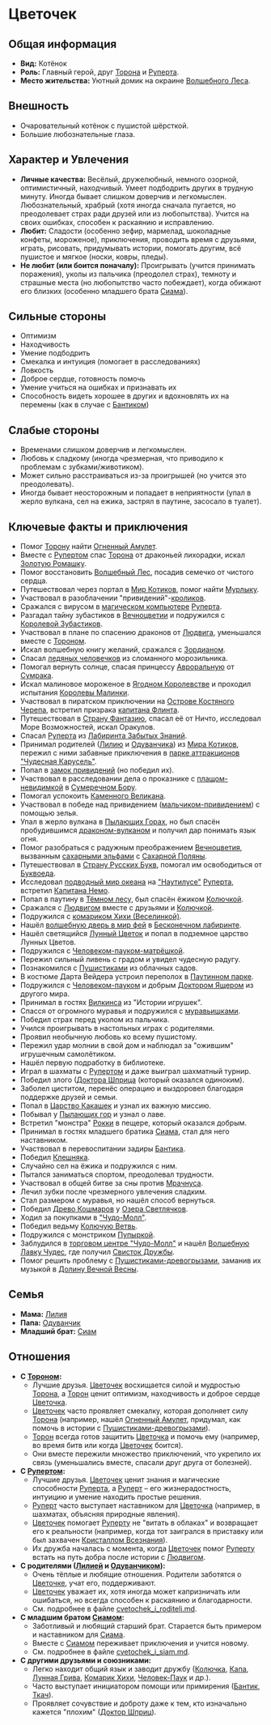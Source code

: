# Цветочек

## Общая информация
- **Вид:** Котёнок
- **Роль:** Главный герой, друг [Торона](characters/main_heroes/toron.md) и [Руперта](characters/main_heroes/rupert.md).
- **Место жительства:** Уютный домик на окраине [Волшебного Леса](places/volshebniy_les.md).

## Внешность
- Очаровательный котёнок с пушистой шёрсткой.
- Большие любознательные глаза.

## Характер и Увлечения
- **Личные качества:** Весёлый, дружелюбный, немного озорной, оптимистичный, находчивый. Умеет подбодрить других в трудную минуту. Иногда бывает слишком доверчив и легкомыслен. Любознательный, храбрый (хотя иногда сначала пугается, но преодолевает страх ради друзей или из любопытства). Учится на своих ошибках, способен к раскаянию и исправлению.
- **Любит:** Сладости (особенно зефир, мармелад, шоколадные конфеты, мороженое), приключения, проводить время с друзьями, играть, рисовать, придумывать истории, помогать другим, всё пушистое и мягкое (носки, ковры, пледы).
- **Не любит (или боится поначалу):** Проигрывать (учится принимать поражения), уколы из пальчика (преодолел страх), темноту и страшные места (но любопытство часто побеждает), когда обижают его близких (особенно младшего брата [Сиама](characters/relatives/siam_brat_cvetochka.md)).

## Сильные стороны
- Оптимизм
- Находчивость
- Умение подбодрить
- Смекалка и интуиция (помогает в расследованиях)
- Ловкость
- Доброе сердце, готовность помочь
- Умение учиться на ошибках и признавать их
- Способность видеть хорошее в других и вдохновлять их на перемены (как в случае с [Бантиком](characters/friends_allies/bantik_kotyonok.md))

## Слабые стороны
- Временами слишком доверчив и легкомыслен.
- Любовь к сладкому (иногда чрезмерная, что приводило к проблемам с зубками/животиком).
- Может сильно расстраиваться из-за проигрышей (но учится это преодолевать).
- Иногда бывает неосторожным и попадает в неприятности (упал в жерло вулкана, сел на ежика, застрял в паутине, засосало в туалет).

## Ключевые факты и приключения
- Помог [Торону](characters/main_heroes/toron.md) найти [Огненный Амулет](artifacts_and_magic/notable_artifacts.md#огненный-амулет-торона).
- Вместе с [Рупертом](characters/main_heroes/rupert.md) спас [Торона](characters/main_heroes/toron.md) от драконьей лихорадки, искал [Золотую Ромашку](artifacts_and_magic/notable_artifacts.md#золотая-ромашка).
- Помог восстановить [Волшебный Лес](places/volshebniy_les.md), посадив семечко от чистого сердца.
- Путешествовал через портал в [Мир Котиков](places/mir_kotikov.md), помог найти [Мурлыку](artifacts_and_magic/notable_artifacts.md#мурлыка-мир-котиков).
- Участвовал в разоблачении "привидений"-[кроликов](characters/friends_allies/kroliki_pushok_ushastik_hvostik.md).
- Сражался с вирусом в [магическом компьютере](artifacts_and_magic/notable_artifacts.md#магический-компьютер-руперта) [Руперта](characters/main_heroes/rupert.md).
- Разгадал тайну зубастиков в [Вечноцветии](places/vechnotsvetie_korolevstvo.md) и подружился с [Королевой Зубастиков](characters/friends_allies/koroleva_zubastikov.md).
- Участвовал в плане по спасению драконов от [Людвига](characters/villains/ludvig.md), уменьшался вместе с [Тороном](characters/main_heroes/toron.md).
- Искал волшебную книгу желаний, сражался с [Зордианом](characters/villains/zordian.md).
- Спасал [ледяных человечков](characters/friends_allies/ledyanye_chelovechki.md) из сломанного морозильника.
- Помогал вернуть солнце, спасая принцессу [Авроральную](characters/friends_allies/printsessa_avroralnaya.md) от [Сумрака](characters/villains/sumrak.md).
- Искал малиновое мороженое в [Ягодном Королевстве](places/yagodnoe_korolevstvo.md) и проходил испытания [Королевы Малинки](characters/friends_allies/koroleva_malinka.md).
- Участвовал в пиратском приключении на [Острове Костяного Черепа](places/ostrov_kostyanogo_cherepa.md), встретил призрака [капитана Флинта](characters/friends_allies/kapitan_flint_prizrak.md).
- Путешествовал в [Страну Фантазию](places/fantaziya_strana.md), спасал её от Ничто, исследовал Море Возможностей, искал Оракулов.
- Спасал [Руперта](characters/main_heroes/rupert.md) из [Лабиринта Забытых Знаний](places/labirint_zabytyh_znaniy.md).
- Принимал родителей ([Лилию](characters/relatives/liliya_i_oduvanchik.md) и [Одуванчика](characters/relatives/liliya_i_oduvanchik.md)) из [Мира Котиков](places/mir_kotikov.md), пережил с ними забавные приключения в [парке аттракционов "Чудесная Карусель"](places/park_attraktsionov_chudesnaya_karusel.md).
- Попал в [замок привидений](places/stariy_zabroshenniy_zamok_prividenie.md) (но победил их).
- Участвовал в расследовании дела о проказнике с [плащом-невидимкой](artifacts_and_magic/notable_artifacts.md#плащ-невидимка-из-истории-про-проказника-тима) в [Сумеречном Бору](places/sumerechniy_bor_gorod.md).
- Помогал успокоить [Каменного Великана](characters/friends_allies/kamenniy_velikan.md).
- Участвовал в победе над привидением ([мальчиком-привидением](characters/friends_allies/malchik_prividenie.md)) с помощью зелья.
- Упал в жерло вулкана в [Пылающих Горах](places/pylayushie_gory_vulkany.md), но был спасён пробудившимся [драконом-вулканом](characters/friends_allies/drakon_vulkan.md) и получил дар понимать язык огня.
- Помог разобраться с радужным преображением [Вечноцветия](places/vechnotsvetie_korolevstvo.md), вызванным [сахарными эльфами](characters/friends_allies/saharnye_elfy.md) с [Сахарной Поляны](places/saharnaya_polyana.md).
- Путешествовал в [Страну Русских Букв](places/strana_russkih_bukv.md), помогал им освободиться от [Буквоеда](characters/villains/bukvoed.md).
- Исследовал [подводный мир океана](places/podvodniy_mir_okean.md) на ["Наутилусе"](artifacts_and_magic/notable_artifacts.md#наутилус-подводный-мир) [Руперта](characters/main_heroes/rupert.md), встретил [Капитана Немо](characters/friends_allies/kapitan_nemo.md).
- Попал в паутину в [Тёмном лесу](places/tyomniy_les_vechnotsvetie.md), был спасён ёжиком [Колючкой](characters/friends_allies/kolyuchka_ezhik.md).
- Сражался с [Людвигом](characters/villains/ludvig.md) вместе с друзьями и [Колючкой](characters/friends_allies/kolyuchka_ezhik.md).
- Подружился с [комариком Хихи (Веселинкой)](characters/friends_allies/komarik_hihi.md).
- Нашёл [волшебную дверь в мир фей](places/beskonechniy_labirint_s_dveryu_v_mir_fey.md#волшебная-дверь) в [Бесконечном лабиринте](places/beskonechniy_labirint_s_dveryu_v_mir_fey.md).
- Нашёл светящийся [Лунный Цветок](characters/friends_allies/lunnye_tsvety.md) и попал в подземное царство Лунных Цветов.
- Подружился с [Человеком-пауком-матрёшкой](characters/friends_allies/chelovek_pauk_matryoshka.md).
- Пережил сильный ливень с градом и увидел чудесную радугу.
- Познакомился с [Пушистиками](characters/friends_allies/pushistiki_iz_oblachnyh_sadov.md) из облачных садов.
- В костюме Дарта Вейдера устроил переполох в [Паутинном парке](places/pauchiy_park.md).
- Подружился с [Человеком-пауком](characters/friends_allies/chelovek_pauk.md) и добрым [Доктором Ящером](characters/villains/doktor_yascher.md) из другого мира.
- Принимал в гостях [Вилкинса](characters/friends_allies/vilkins_igrushka.md) из "Истории игрушек".
- Спасся от огромного муравья и подружился с [муравьишками](characters/friends_allies/muravi_velikany.md).
- Победил страх перед уколом из пальчика.
- Учился проигрывать в настольных играх с родителями.
- Проявил необычную любовь ко всему пушистому.
- Пережил удар молнии в свой дом и наблюдал за "ожившим" игрушечным самолётиком.
- Нашёл первую подработку в библиотеке.
- Играл в шахматы с [Рупертом](characters/main_heroes/rupert.md) и даже выиграл шахматный турнир.
- Победил злого ([Доктора Шприца](characters/villains/doktor_shpritz.md) (который оказался одиноким).
- Заболел циститом, перенёс операцию и выздоровел благодаря поддержке друзей и семьи.
- Попал в [Царство Какашек](places/podzemelie_vechnotsvetiya.md#царство-какашек) и узнал их важную миссию.
- Побывал у [Пылающих гор](places/pylayushie_gory_vulkany.md) и узнал о лаве.
- Встретил "монстра" [Рокки](characters/friends_allies/rokki_pescherniy_monstr.md) в пещере, который оказался добрым.
- Принимал в гостях младшего братика [Сиама](characters/relatives/siam_brat_cvetochka.md), стал для него наставником.
- Участвовал в перевоспитании задиры [Бантика](characters/friends_allies/bantik_kotyonok.md).
- Победил [Клешняка](characters/villains/kleshnyak.md).
- Случайно сел на ёжика и подружился с ним.
- Пытался заниматься спортом, преодолевал трудности.
- Участвовал в общей битве за сны против [Мрачнуса](characters/villains/mrachnus.md).
- Лечил зубки после чрезмерного увлечения сладким.
- Стал размером с муравья, но нашёл способ вернуться.
- Победил [Древо Кошмаров](characters/villains/drevo_koshmarov.md) у [Озера Светлячков](places/ozero_svetlyachkov.md).
- Ходил за покупками в ["Чудо-Молл"](places/chudo_moll.md).
- Победил ведьму [Колючую Ветвь](characters/villains/kolyuchaya_vetv.md).
- Подружился с монстриком [Пупыркой](characters/friends_allies/pupyrka_monstrik.md).
- Заблудился в [торговом центре "Чудо-Молл"](places/chudo_moll.md) и нашёл [Волшебную Лавку Чудес](places/chudo_moll.md#волшебная-лавка-чудес), где получил [Свисток Дружбы](artifacts_and_magic/notable_artifacts.md#свисток-дружбы-волшебная-лавка-чудес-в-чудо-молле).
- Помог решить проблему с [Пушистиками-древогрызами](characters/friends_allies/pushistiki_drevogryzy.md), заманив их музыкой в [Долину Вечной Весны](places/dolina_vechnoy_vesny.md).

## Семья
- **Мама:** [Лилия](characters/relatives/liliya_i_oduvanchik.md)
- **Папа:** [Одуванчик](characters/relatives/liliya_i_oduvanchik.md)
- **Младший брат:** [Сиам](characters/relatives/siam_brat_cvetochka.md)

## Отношения
-   **С [Тороном](characters/main_heroes/toron.md):**
    *   Лучшие друзья. [Цветочек](characters/main_heroes/cvetochek.md) восхищается силой и мудростью [Торона](characters/main_heroes/toron.md), а [Торон](characters/main_heroes/toron.md) ценит оптимизм, находчивость и доброе сердце [Цветочка](characters/main_heroes/cvetochek.md).
    *   [Цветочек](characters/main_heroes/cvetochek.md) часто проявляет смекалку, которая дополняет силу [Торона](characters/main_heroes/toron.md) (например, нашёл [Огненный Амулет](artifacts_and_magic/notable_artifacts.md#огненный-амулет-торона), придумал, как помочь в истории с [Пушистиками-древогрызами](characters/friends_allies/pushistiki_drevogryzy.md)).
    *   [Торон](characters/main_heroes/toron.md) всегда готов защитить [Цветочка](characters/main_heroes/cvetochek.md) и помочь ему (например, во время битв или когда [Цветочек](characters/main_heroes/cvetochek.md) боится).
    *   Они вместе пережили множество приключений, что укрепило их связь (уменьшались вместе, спасали друг друга от болезней).
-   **С [Рупертом](characters/main_heroes/rupert.md):**
    *   Лучшие друзья. [Цветочек](characters/main_heroes/cvetochek.md) ценит знания и магические способности [Руперта](characters/main_heroes/rupert.md), а [Руперт](characters/main_heroes/rupert.md) – его жизнерадостность, интуицию и умение находить простые решения.
    *   [Руперт](characters/main_heroes/rupert.md) часто выступает наставником для [Цветочка](characters/main_heroes/cvetochek.md) (например, в шахматах, объясняя природные явления).
    *   [Цветочек](characters/main_heroes/cvetochek.md) помогает [Руперту](characters/main_heroes/rupert.md) не "витать в облаках" и возвращает его к реальности (например, когда тот заигрался в приставку или был захвачен [Кристаллом Всезнания](artifacts_and_magic/notable_artifacts.md#кристалл-всезнания)).
    *   Их дружба началась с момента, когда [Цветочек](characters/main_heroes/cvetochek.md) помог [Руперту](characters/main_heroes/rupert.md) встать на путь добра после истории с [Людвигом](characters/villains/ludvig.md).
-   **С родителями ([Лилией](characters/relatives/liliya_i_oduvanchik.md) и [Одуванчиком](characters/relatives/liliya_i_oduvanchik.md)):**
    *   Очень тёплые и любящие отношения. Родители заботятся о [Цветочке](characters/main_heroes/cvetochek.md), учат его, поддерживают.
    *   [Цветочек](characters/main_heroes/cvetochek.md) уважает их, хотя иногда может капризничать или ошибаться, но всегда способен к раскаянию и благодарности.
    *   См. подробнее в файле [cvetochek_i_roditeli.md](relationship/cvetochek_i_roditeli.md).
-   **С младшим братом [Сиамом](characters/relatives/siam_brat_cvetochka.md):**
    *   Заботливый и любящий старший брат. Старается быть примером и наставником для [Сиама](characters/relatives/siam_brat_cvetochka.md).
    *   Вместе с [Сиамом](characters/relatives/siam_brat_cvetochka.md) переживает приключения и учится новому.
    *   См. подробнее в файле [cvetochek_i_siam.md](relationship/cvetochek_i_siam.md).
-   **С другими друзьями и союзниками:**
    *   Легко находит общий язык и заводит дружбу ([Колючка](characters/friends_allies/kolyuchka_ezhik.md), [Капа](characters/friends_allies/mudraya_kapa_kapibara.md), [Лунная Грива](characters/friends_allies/lunnaya_griva_edinorog.md), [Комарик Хихи](characters/friends_allies/komarik_hihi.md), [Человек-Паук](characters/friends_allies/chelovek_pauk.md) и др.).
    *   Часто выступает инициатором помощи или примирения ([Бантик](characters/friends_allies/bantik_kotyonok.md), [Ткач](characters/friends_allies/tkach_pauk.md)).
    *   Проявляет сочувствие и доброту даже к тем, кто изначально кажется "плохим" ([Доктор Шприц](characters/villains/doktor_shpritz.md)).